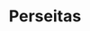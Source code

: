 ---
img : "./img/perseitas_vol10.webp"
title : "Perseitas"
description : "“Perseitas” es una publicación continua de acceso abierto. Tiene como objetivo difundir, de forma digital, las investigaciones, reflexiones teóricas y sistematizaciones en torno a la filosofía, la teología y los estudios humanísticos que aborden problemas religiosos, históricos, literarios, sociales, políticos o estéticos. Es financiada por la Universidad Católica Luis Amigó, que se ocupa de todos los costos de producción editorial, publicación y divulgación. Atendiendo a esto, Perseitas no cobra a los autores por ninguna actividad del proceso editorial ni por la publicación; tampoco genera retribuciones económicas a los autores que contribuyen a la revista ni a los miembros de los comités. Las decisiones y procedimientos se rigen por criterios de calidad académica, excelencia investigativa, integridad, honestidad y transparencia, por lo que se adhiere a los principios del Committee Of Publication Ethics (COPE)."
link : "https://revistas.ucatolicaluisamigo.edu.co/index.php/perseitas/issue/view/182/223"
---